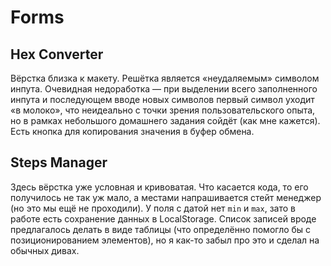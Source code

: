 # Forms

## Hex Converter

Вёрстка близка к макету. Решётка является «неудаляемым» символом инпута. Очевидная недоработка — при выделении всего заполненного инпута и последующем вводе новых символов первый символ уходит «в молоко», что неидеально с точки зрения пользовательского опыта, но в рамках небольшого домашнего задания сойдёт (как мне кажется). Есть кнопка для копирования значения в буфер обмена.

## Steps Manager

Здесь вёрстка уже условная и кривоватая. Что касается кода, то его получилось не так уж мало, а местами напрашивается стейт менеджер (но это мы ещё не проходили). У поля с датой нет `min` и `max`, зато в работе есть сохранение данных в LocalStorage. Список записей вроде предлагалось делать в виде таблицы (что определённо помогло бы с позиционированием элементов), но я как-то забыл про это и сделал на обычных дивах.
